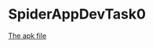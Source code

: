 # SpiderAppDevTask0



[The apk file](https://drive.google.com/folderview?id=0Bx7A1aMr5lTqOWpRUVBRXzhlSk0&usp=sharing)
